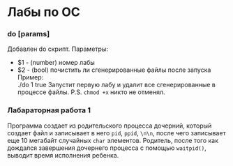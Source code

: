 # Лабы по ОС
### do [params]
Добавлен do скрипт.
Параметры: 
* $1 - (number) номер лабы
* $2 - (bool) почистить ли сгенерированные файлы после запуска  
Пример:  
./do 1 true Запустит первую лабу и удалит все сгенерированные в процессе файлы.
P.S. `chmod +x` никто не отменял.
### Лабараторная работа 1
Программа создает из родительского процесса дочерний, который создает файл и записывает в него `pid`, `ppid`, `\n\n`, после чего записывает еще 10 мегабайт случайных `char` элементов. Родитель, после того как дождался завершения дочернего процесса с помощью `waitpid()`,  выводит время исполнения ребенка.   